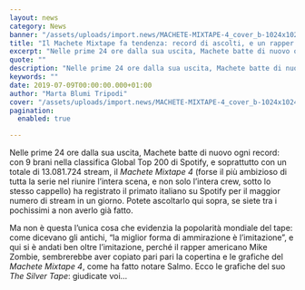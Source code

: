 ```yaml
---
layout: news
category: News
banner: "/assets/uploads/import.news/MACHETE-MIXTAPE-4_cover_b-1024x1024.jpg"
title: "Il Machete Mixtape fa tendenza: record di ascolti, e un rapper americano copia la copertina"
excerpt: "Nelle prime 24 ore dalla sua uscita, Machete batte di nuovo ogni record: con 9 brani nella classifica Global Top 200 di Spotify, e soprattutto con un totale di 13.081.724 stream, il Machete Mixtape 4 (forse il più ambizioso di tutta la serie nel riunire l’intera scena, e non solo l’intera crew, sotto lo stesso [&hellip"
quote: ""
description: "Nelle prime 24 ore dalla sua uscita, Machete batte di nuovo ogni record: con 9 brani nella classifica Global Top 200 di Spotify, e soprattutto con un totale di 13.081.724 stream, il Machete Mixtape 4 (forse il più ambizioso di tutta la serie nel riunire l’intera scena, e non solo l’intera crew, sotto lo stesso [&hellip"
keywords: ""
date: 2019-07-09T00:00:00.000+01:00
author: "Marta Blumi Tripodi"
cover: "/assets/uploads/import.news/MACHETE-MIXTAPE-4_cover_b-1024x1024.jpg"
pagination:
  enabled: true

---
```


Nelle prime 24 ore dalla sua uscita, Machete batte di nuovo ogni record: con 9 brani nella classifica Global Top 200 di Spotify, e soprattutto con un totale di 13.081.724 stream, il _Machete Mixtape 4_ (forse il più ambizioso di tutta la serie nel riunire l’intera scena, e non solo l’intera crew, sotto lo stesso cappello) ha registrato il primato italiano su Spotify per il maggior numero di stream in un giorno. Potete ascoltarlo qui sopra, se siete tra i pochissimi a non averlo già fatto.

Ma non è questa l’unica cosa che evidenzia la popolarità mondiale del tape: come dicevano gli antichi, “la miglior forma di ammirazione è l’imitazione”, e qui si è andati ben oltre l’imitazione, perché il rapper americano Mike Zombie, sembrerebbe aver copiato pari pari la copertina e le grafiche del _Machete Mixtape 4_, come ha fatto notare Salmo. Ecco le grafiche del suo _The Silver Tape_: giudicate voi…